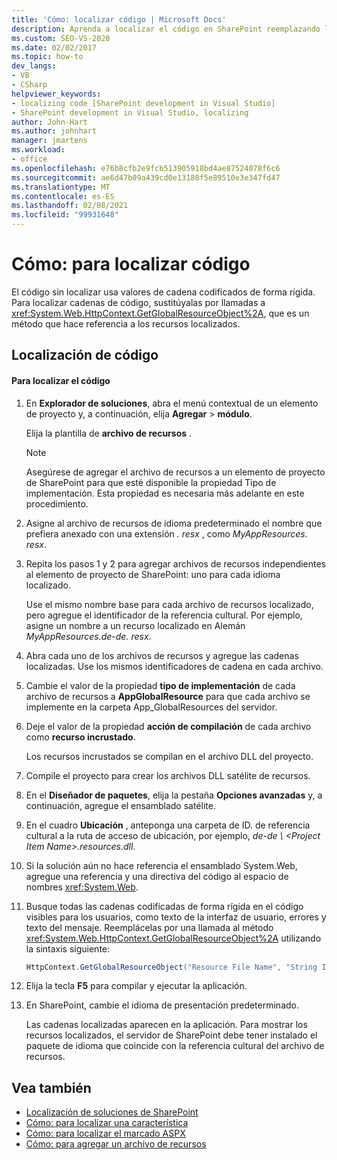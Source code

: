 ```yaml
---
title: 'Cómo: localizar código | Microsoft Docs'
description: Aprenda a localizar el código en SharePoint reemplazando las cadenas codificadas de forma rígida por llamadas a GetGlobalResourceObject, un método que hace referencia a recursos localizados.
ms.custom: SEO-VS-2020
ms.date: 02/02/2017
ms.topic: how-to
dev_langs:
- VB
- CSharp
helpviewer_keywords:
- localizing code [SharePoint development in Visual Studio]
- SharePoint development in Visual Studio, localizing
author: John-Hart
ms.author: johnhart
manager: jmartens
ms.workload:
- office
ms.openlocfilehash: e76b8cfb2e9fcb513905918bd4ae87524078f6c6
ms.sourcegitcommit: ae6d47b09a439cd0e13180f5e89510e3e347fd47
ms.translationtype: MT
ms.contentlocale: es-ES
ms.lasthandoff: 02/08/2021
ms.locfileid: "99931648"
---
```

# <a name="how-to-localize-code"></a>Cómo: para localizar código
  El código sin localizar usa valores de cadena codificados de forma rígida. Para localizar cadenas de código, sustitúyalas por llamadas a <xref:System.Web.HttpContext.GetGlobalResourceObject%2A>, que es un método que hace referencia a los recursos localizados.

## <a name="localize-code"></a>Localización de código

#### <a name="to-localize-code"></a>Para localizar el código

1. En **Explorador de soluciones**, abra el menú contextual de un elemento de proyecto y, a continuación, elija **Agregar**  >  **módulo**.

     Elija la plantilla de **archivo de recursos** .

    > [!NOTE]
    > Asegúrese de agregar el archivo de recursos a un elemento de proyecto de SharePoint para que esté disponible la propiedad Tipo de implementación. Esta propiedad es necesaria más adelante en este procedimiento.

2. Asigne al archivo de recursos de idioma predeterminado el nombre que prefiera anexado con una extensión *. resx* , como *MyAppResources. resx*.

3. Repita los pasos 1 y 2 para agregar archivos de recursos independientes al elemento de proyecto de SharePoint: uno para cada idioma localizado.

     Use el mismo nombre base para cada archivo de recursos localizado, pero agregue el identificador de la referencia cultural. Por ejemplo, asigne un nombre a un recurso localizado en Alemán *MyAppResources.de-de. resx*.

4. Abra cada uno de los archivos de recursos y agregue las cadenas localizadas. Use los mismos identificadores de cadena en cada archivo.

5. Cambie el valor de la propiedad **tipo de implementación** de cada archivo de recursos a **AppGlobalResource** para que cada archivo se implemente en la carpeta App_GlobalResources del servidor.

6. Deje el valor de la propiedad **acción de compilación** de cada archivo como **recurso incrustado**.

     Los recursos incrustados se compilan en el archivo DLL del proyecto.

7. Compile el proyecto para crear los archivos DLL satélite de recursos.

8. En el **Diseñador de paquetes**, elija la pestaña **Opciones avanzadas** y, a continuación, agregue el ensamblado satélite.

9. En el cuadro **Ubicación** , anteponga una carpeta de ID. de referencia cultural a la ruta de acceso de ubicación, por ejemplo, *de-de \\ \<Project Item Name>.resources.dll*.

10. Si la solución aún no hace referencia el ensamblado System.Web, agregue una referencia y una directiva del código al espacio de nombres <xref:System.Web>.

11. Busque todas las cadenas codificadas de forma rígida en el código visibles para los usuarios, como texto de la interfaz de usuario, errores y texto del mensaje. Reemplácelas por una llamada al método <xref:System.Web.HttpContext.GetGlobalResourceObject%2A> utilizando la sintaxis siguiente:

    ```csharp
    HttpContext.GetGlobalResourceObject("Resource File Name", "String ID")
    ```

12. Elija la tecla **F5** para compilar y ejecutar la aplicación.

13. En SharePoint, cambie el idioma de presentación predeterminado.

     Las cadenas localizadas aparecen en la aplicación. Para mostrar los recursos localizados, el servidor de SharePoint debe tener instalado el paquete de idioma que coincide con la referencia cultural del archivo de recursos.

## <a name="see-also"></a>Vea también
- [Localización de soluciones de SharePoint](../sharepoint/localizing-sharepoint-solutions.md)
- [Cómo: para localizar una característica](../sharepoint/how-to-localize-a-feature.md)
- [Cómo: para localizar el marcado ASPX](../sharepoint/how-to-localize-aspx-markup.md)
- [Cómo: para agregar un archivo de recursos](../sharepoint/how-to-add-a-resource-file.md)

